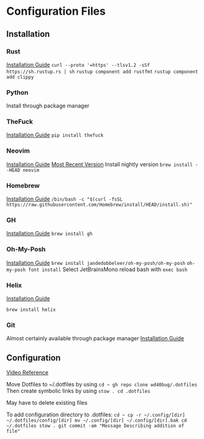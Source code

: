# Configuration Files

## Installation

### Rust
[Installation Guide](https://www.rust-lang.org/tools/install)
`curl --proto '=https' --tlsv1.2 -sSf https://sh.rustup.rs | sh`
`rustup component add rustfmt`
`rustup component add clippy`

### Python
Install through package manager

### TheFuck
[Installation Guide](https://github.com/nvbn/thefuck?tab=readme-ov-file#installation)
`pip install thefuck`

### Neovim
[Installation Guide](https://github.com/neovim/neovim/blob/master/INSTALL.md)
[Most Recent Version](https://github.com/neovim/neovim/releases/latest/)
Install nightly version
`brew install --HEAD neovim`

### Homebrew
[Installation Guide](https://brew.sh/)
`/bin/bash -c "$(curl -fsSL https://raw.githubusercontent.com/Homebrew/install/HEAD/install.sh)"`

### GH
[Installation Guide](https://github.com/cli/cli)
`brew install gh`

### Oh-My-Posh
[Installation Guide](https://ohmyposh.dev/docs/installation/linux)
`brew install jandedobbeleer/oh-my-posh/oh-my-posh`
`oh-my-posh font install`
Select JetBrainsMono
reload bash with `exec bash`

### Helix
[Installation Guide](https://docs.helix-editor.com/install.html#linux)

`brew install helix`

### Git
Almost certainly available through package manager
[Installation Guide](https://git-scm.com/downloads)

## Configuration
[Video Reference](https://youtu.be/y6XCebnB9gs?si=iZB0fwRJ_Zbfr7Ip)

Move Dotfiles to ~/.dotfiles by using 
`
cd ~
gh repo clone wd40bug/.dotfiles
`
Then create symbolic links by using
`
stow .
cd .dotfiles
`

May have to delete existing files

To add configuration directory to .dotfiles:
`
cd ~
cp -r ~/.config/[dir] ~/.dotfiles/config/[dir]
mv ~/.config/[dir] ~/.config/[dir].bak
cd ~/.dotfiles
stow .
git commit -am "Message Describing addition of file"
`
